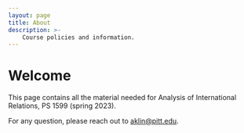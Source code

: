 ```yaml
---
layout: page
title: About
description: >-
    Course policies and information.
---
```


<!-- # About
{:.no_toc}

## Table of contents
{: .no_toc .text-delta }

1. TOC
{:toc}

--- -->

# Welcome

This page contains all the material needed for Analysis of International Relations, PS 1599 (spring 2023).

For any question, please reach out to aklin@pitt.edu. 
